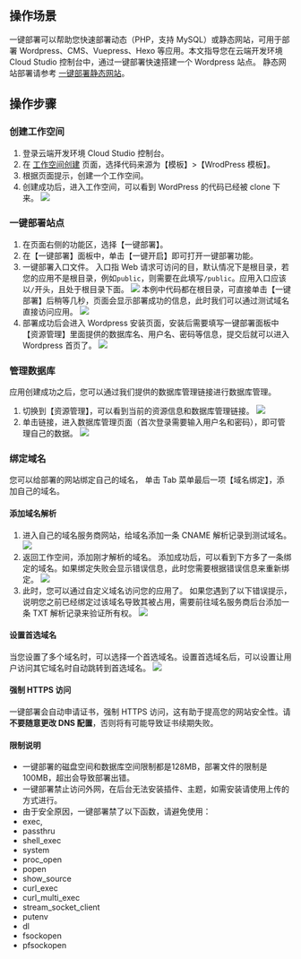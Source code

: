 ## 操作场景
一键部署可以帮助您快速部署动态（PHP，支持 MySQL）或静态网站，可用于部署 Wordpress、CMS、Vuepress、Hexo 等应用。本文指导您在云端开发环境 Cloud Studio 控制台中，通过一键部署快速搭建一个 Wordpress 站点。
静态网站部署请参考 [一键部署静态网站](https://cloud.tencent.com/document/product/1039/34041)。

## 操作步骤
### 创建工作空间
1. 登录云端开发环境 Cloud Studio 控制台。
2. 在 [工作空间创建](https://console.cloud.tencent.com/cloudstudio/workspace/create) 页面，选择代码来源为【模板】>【WrodPress 模板】。
3. 根据页面提示，创建一个工作空间。
4. 创建成功后，进入工作空间，可以看到 WordPress 的代码已经被 clone 下来。
![](https://main.qcloudimg.com/raw/42c574fdb9f02f1c1588139c570cfe03.jpg)

### 一键部署站点
1. 在页面右侧的功能区，选择【一键部署】。
2. 在【一键部署】面板中，单击【一键开启】即可打开一键部署功能。
3. 一键部署入口文件。
入口指 Web 请求可访问的目，默认情况下是根目录，若您的应用不是根目录，例如`public`，则需要在此填写`/public`。应用入口应该以`/`开头，且处于根目录下面。
![](https://main.qcloudimg.com/raw/2aa05e4c1147b4415122a989b5e315a1.jpg)
本例中代码都在根目录，可直接单击【一键部署】后稍等几秒，页面会显示部署成功的信息，此时我们可以通过测试域名直接访问应用。
![](https://main.qcloudimg.com/raw/270d28c6c3871febef5b3c6d527cd4c0.jpg)
4. 部署成功后会进入 Wordpress 安装页面，安装后需要填写一键部署面板中【资源管理】里面提供的数据库名、用户名、密码等信息，提交后就可以进入 Wordpress 首页了。
![](https://main.qcloudimg.com/raw/a0781bdda73e4693012995b55ed44e6a.jpg)


### 管理数据库
应用创建成功之后，您可以通过我们提供的数据库管理链接进行数据库管理。
1. 切换到【资源管理】，可以看到当前的资源信息和数据库管理链接。
![](https://main.qcloudimg.com/raw/5130bdda254a94027a26dd9843cb916f.jpg)
2. 单击链接，进入数据库管理页面（首次登录需要输入用户名和密码），即可管理自己的数据。
![](https://main.qcloudimg.com/raw/8133f244300e6e82fea3fbf578a3626e.jpg)

### 绑定域名
您可以给部署的网站绑定自己的域名， 单击 Tab 菜单最后一项【域名绑定】，添加自己的域名。
#### 添加域名解析
1. 进入自己的域名服务商网站，给域名添加一条 CNAME 解析记录到测试域名。
![](https://main.qcloudimg.com/raw/bedfca52d393492f6d89883f72134791.jpg)
2. 返回工作空间，添加刚才解析的域名。
添加成功后，可以看到下方多了一条绑定的域名。如果绑定失败会显示错误信息，此时您需要根据错误信息来重新绑定。
![](https://main.qcloudimg.com/raw/49093db8c80a27da1b6c0723835db7ef.jpg)
3. 此时，您可以通过自定义域名访问您的应用了。
如果您遇到了以下错误提示，说明您之前已经绑定过该域名导致其被占用，需要前往域名服务商后台添加一条 TXT 解析记录来验证所有权。
![](https://main.qcloudimg.com/raw/60d585f1b19f62bfc8248d25d13212d6.jpg)


#### 设置首选域名
当您设置了多个域名时，可以选择一个首选域名。设置首选域名后，可以设置让用户访问其它域名时自动跳转到首选域名。
![](https://main.qcloudimg.com/raw/9ce00f035f6f01180e0610b50ea63f86.jpg)

#### 强制 HTTPS 访问
一键部署会自动申请证书，强制 HTTPS 访问，这有助于提高您的网站安全性。请**不要随意更改 DNS 配置**，否则将有可能导致证书续期失败。

#### 限制说明
- 一键部署的磁盘空间和数据库空间限制都是128MB，部署文件的限制是100MB，超出会导致部署出错。
- 一键部署禁止访问外网，在后台无法安装插件、主题，如需安装请使用上传的方式进行。
- 由于安全原因，一键部署禁了以下函数，请避免使用：
 - exec,
 - passthru
 - shell_exec
 - system
 - proc_open
 - popen
 - show_source
 - curl_exec
 - curl_multi_exec
 - stream_socket_client
 - putenv
 - dl
 - fsockopen
 - pfsockopen

